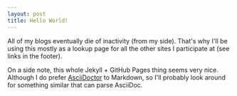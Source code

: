 ```yaml
---
layout: post
title: Hello World!
---
```


All of my blogs eventually die of inactivity (from my side).
That's why I'll be using this mostly as a lookup page for
all the other sites I participate at (see links in the footer).

On a side note, this whole Jekyll + GitHub Pages thing seems very nice.
Although I do prefer [AsciiDoctor](https://asciidoctor.org) to Markdown,
so I'll probably look around for something similar that can parse AsciiDoc.
